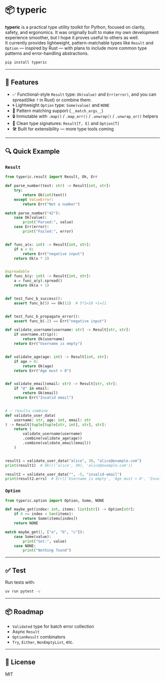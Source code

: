 # 📦 typeric

**typeric** is a practical type utility toolkit for Python, focused on clarity, safety, and ergonomics. It was originally built to make my own development experience smoother, but I hope it proves useful to others as well.  
It currently provides lightweight, pattern-matchable types like `Result` and `Option` — inspired by Rust — with plans to include more common type patterns and error-handling abstractions.

```bash
pip install typeric
```

---

## 🚀 Features
- ✅ Functional-style `Result` type: `Ok(value)` and `Err(error)`, and you can spread(like `?` in Rust) or combine them.
- 🌀 Lightweight `Option` type: `Some(value)` and `NONE`
- 🧩 Pattern matching support (`__match_args__`)
- 🔒 Immutable with `.map()` / `.map_err()` / `.unwrap()` / `.unwrap_or()` helpers
- 🔧 Clean type signatures: `Result[T, E]` and `Option[T]`
- 🛠️ Built for extensibility — more type tools coming

---

## 🔍 Quick Example


### `Result`

```python
from typeric.result import Result, Ok, Err

def parse_number(text: str) -> Result[int, str]:
    try:
        return Ok(int(text))
    except ValueError:
        return Err("Not a number")

match parse_number("42"):
    case Ok(value):
        print("Parsed:", value)
    case Err(error):
        print("Failed:", error)


def func_a(x: int) -> Result[int, str]:
    if x < 0:
        return Err("negative input")
    return Ok(x * 2)


@spreadable
def func_b(y: int) -> Result[int, str]:
    a = func_a(y).spread()
    return Ok(a + 1)


def test_func_b_success():
    assert func_b(5) == Ok(11)  # 5*2=10 +1=11


def test_func_b_propagate_error():
    assert func_b(-2) == Err("negative input")

def validate_username(username: str) -> Result[str, str]:
    if username.strip():
        return Ok(username)
    return Err("Username is empty")


def validate_age(age: int) -> Result[int, str]:
    if age > 0:
        return Ok(age)
    return Err("Age must > 0")


def validate_email(email: str) -> Result[str, str]:
    if "@" in email:
        return Ok(email)
    return Err("Invalid email")


# ✅ results combine
def validate_user_data(
    username: str, age: int, email: str
) -> Result[tuple[tuple[str, int], str], str]:
    return (
        validate_username(username)
        .combine(validate_age(age))
        .combine(validate_email(email))
    )


result1 = validate_user_data("alice", 30, "alice@example.com")
print(result1)  # Ok((('alice', 30), 'alice@example.com'))

result2 = validate_user_data("", -5, "invalid-email")
print(result2.errs)  # Err(['Username is empty', 'Age must > 0', 'Invalid email'])
```

### `Option`

```python
from typeric.option import Option, Some, NONE

def maybe_get(index: int, items: list[str]) -> Option[str]:
    if 0 <= index < len(items):
        return Some(items[index])
    return NONE

match maybe_get(1, ["a", "b", "c"]):
    case Some(value):
        print("Got:", value)
    case NONE:
        print("Nothing found")
```

---

## ✅ Test


Run tests with:

```bash
uv run pytest -v
```

---

## 📦 Roadmap

- `Validated` type for batch error collection
- Async `Result`
- `OptionResult` combinators
- `Try`, `Either`, `NonEmptyList`, etc.
---

## 📄 License

MIT
